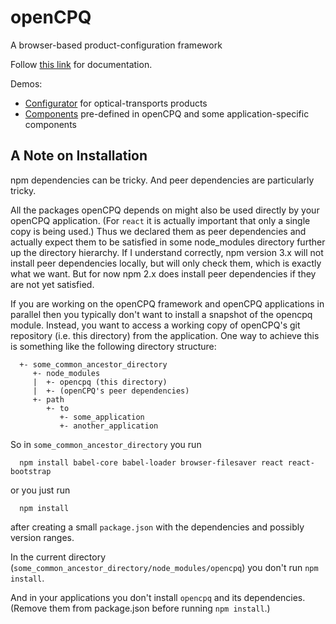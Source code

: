 # openCPQ
A browser-based product-configuration framework

Follow [this link](http://webxcerpt.github.io/openCPQ/) for documentation.

Demos:
- [Configurator](http://opencpq.webxcerpt.com/examples/optical-transports/) for optical-transports products 
- [Components](http://opencpq.webxcerpt.com/examples/components/) pre-defined in openCPQ and some application-specific components


## A Note on Installation

npm dependencies can be tricky.  And peer dependencies are particularly
tricky.

All the packages openCPQ depends on might also be used directly by your
openCPQ application.  (For `react` it is actually important that only a
single copy is being used.)  Thus we declared them as peer dependencies
and actually expect them to be satisfied in some node_modules directory
further up the directory hierarchy.  If I understand correctly, npm
version 3.x will not install peer dependencies locally, but will only
check them, which is exactly what we want.  But for now npm 2.x does
install peer dependencies if they are not yet satisfied.

If you are working on the openCPQ framework and openCPQ applications in
parallel then you typically don't want to install a snapshot of the
opencpq module.  Instead, you want to access a working copy of openCPQ's
git repository (i.e. this directory) from the application.  One way to
achieve this is something like the following directory structure:

```
  +- some_common_ancestor_directory
     +- node_modules
	 |  +- opencpq (this directory)
	 |  +- (openCPQ's peer dependencies)
	 +- path
		+- to
		   +- some_application
		   +- another_application
```

So in `some_common_ancestor_directory` you run

```
  npm install babel-core babel-loader browser-filesaver react react-bootstrap
```

or you just run

```
  npm install
```

after creating a small `package.json` with the dependencies and possibly
version ranges.

In the current directory
(`some_common_ancestor_directory/node_modules/opencpq`) you don't run
`npm install`.

And in your applications you don't install `opencpq` and its
dependencies.  (Remove them from package.json before running `npm
install`.)
